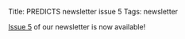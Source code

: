 Title: PREDICTS newsletter issue 5
Tags: newsletter

[Issue 5]({filename}/newsletters/PREDICTSNewsletterWinter2014.pdf)
of our newsletter is now available!
